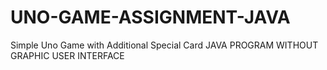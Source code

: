 # UNO-GAME-ASSIGNMENT-JAVA
Simple Uno Game with Additional Special Card JAVA PROGRAM
WITHOUT GRAPHIC USER INTERFACE
